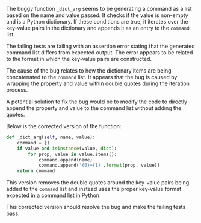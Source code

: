 The buggy function `_dict_arg` seems to be generating a command as a list based on the name and value passed. It checks if the value is non-empty and is a Python dictionary. If these conditions are true, it iterates over the key-value pairs in the dictionary and appends it as an entry to the `command` list.

The failing tests are failing with an assertion error stating that the generated command list differs from expected output. The error appears to be related to the format in which the key-value pairs are constructed.

The cause of the bug relates to how the dictionary items are being concatenated to the `command` list. It appears that the bug is caused by wrapping the property and value within double quotes during the iteration process.

A potential solution to fix the bug would be to modify the code to directly append the property and value to the command list without adding the quotes. 

Below is the corrected version of the function:

```python
def _dict_arg(self, name, value):
    command = []
    if value and isinstance(value, dict):
        for prop, value in value.items():
            command.append(name)
            command.append('{0}={1}'.format(prop, value))
    return command
``` 

This version removes the double quotes around the key-value pairs being added to the `command` list and instead uses the proper key-value format expected in a command list in Python.

This corrected version should resolve the bug and make the failing tests pass.